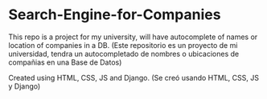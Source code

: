 # Search-Engine-for-Companies
This repo is a project for my university, will have autocomplete of names or location of companies in a DB.
(Este repositorio es un proyecto de mi universidad, tendra un autocompletado de nombres o ubicaciones de compañias en una Base de Datos)

Created using HTML, CSS, JS and Django.
(Se creó usando HTML, CSS, JS y Django)
